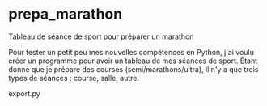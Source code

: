 # prepa_marathon
Tableau de séance de sport pour préparer un marathon 

Pour tester un petit peu mes nouvelles compétences en Python, j'ai voulu créer un programme pour avoir un tableau de mes séances de sport. 
Étant donné que je prépare des courses (semi/marathons/ultra), il n'y a que trois types de séances : course, salle, autre. 

export.py 
